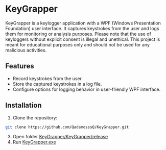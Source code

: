 # KeyGrapper

KeyGrapper is a keylogger application with a WPF (Windows Presentation Foundation) user interface. It captures keystrokes from the user and logs them for monitoring or analysis purposes. Please note that the use of keyloggers without explicit consent is illegal and unethical. This project is meant for educational purposes only and should not be used for any malicious activities.

## Features

- Record keystrokes from the user.
- Store the captured keystrokes in a log file.
- Configure options for logging behavior in user-friendly WPF interface.

## Installation

1. Clone the repository:
```bash
git clone https://github.com/QadamosssQ/KeyGrapper.git
```
3. Open folder [KeyGrapper/KeyGrapper/release](KeyGrapper/release)
4. Run [KeyGrapper.exe](KeyGrapper/release/KeyGrapper.exe)


